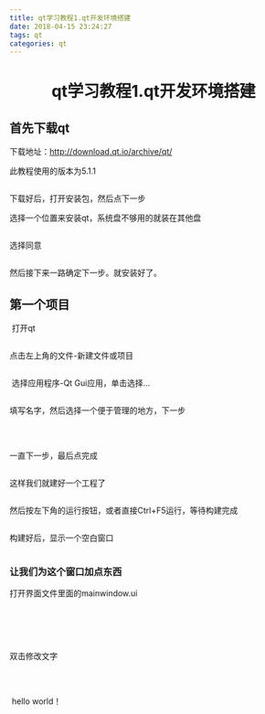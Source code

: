 ```yaml
---
title: qt学习教程1.qt开发环境搭建
date: 2018-04-15 23:24:27
tags: qt
categories: qt
---
```


<h1 style="text-align: center;">qt学习教程1.qt开发环境搭建</h1>
<h2>首先下载qt</h2>
<p>下载地址：<a href="http://download.qt.io/archive/qt/" target="_blank">http://download.qt.io/archive/qt/</a></p>
<p>此教程使用的版本为5.1.1</p>
<p><img src="https://github.com/1542254356/FigureBed/blob/master/qt/qt%E5%AD%A6%E4%B9%A0%E6%95%99%E7%A8%8B1.qt%E5%BC%80%E5%8F%91%E7%8E%AF%E5%A2%83%E6%90%AD%E5%BB%BA/1xz.png?raw=true" alt="" /></p>
<p>下载好后，打开安装包，然后点下一步</p>
<p>选择一个位置来安装qt，系统盘不够用的就装在其他盘</p>
<p><img src="https://github.com/1542254356/FigureBed/blob/master/qt/qt%E5%AD%A6%E4%B9%A0%E6%95%99%E7%A8%8B1.qt%E5%BC%80%E5%8F%91%E7%8E%AF%E5%A2%83%E6%90%AD%E5%BB%BA/2kshanzh.png?raw=true" alt="" /></p>
<p>选择同意</p>
<p><img src="https://github.com/1542254356/FigureBed/blob/master/qt/qt%E5%AD%A6%E4%B9%A0%E6%95%99%E7%A8%8B1.qt%E5%BC%80%E5%8F%91%E7%8E%AF%E5%A2%83%E6%90%AD%E5%BB%BA/3ty.png?raw=true" alt="" /></p>
<p>然后接下来一路确定下一步。就安装好了。</p>
<h2>第一个项目</h2>
<p>&nbsp;打开qt</p>
<p><img src="https://github.com/1542254356/FigureBed/blob/master/qt/qt%E5%AD%A6%E4%B9%A0%E6%95%99%E7%A8%8B1.qt%E5%BC%80%E5%8F%91%E7%8E%AF%E5%A2%83%E6%90%AD%E5%BB%BA/4dk.png?raw=true" alt="" /></p>
<p>点击左上角的文件-新建文件或项目</p>
<p><img src="https://github.com/1542254356/FigureBed/blob/master/qt/qt%E5%AD%A6%E4%B9%A0%E6%95%99%E7%A8%8B1.qt%E5%BC%80%E5%8F%91%E7%8E%AF%E5%A2%83%E6%90%AD%E5%BB%BA/5newProject.png?raw=true" alt="" /></p>
<p>&nbsp;选择应用程序-Qt Gui应用，单击选择...</p>
<p><img src="https://github.com/1542254356/FigureBed/blob/master/qt/qt%E5%AD%A6%E4%B9%A0%E6%95%99%E7%A8%8B1.qt%E5%BC%80%E5%8F%91%E7%8E%AF%E5%A2%83%E6%90%AD%E5%BB%BA/6selectQtGui.png?raw=true" alt="" /></p>
<p>填写名字，然后选择一个便于管理的地方，下一步</p>
<p><img src="https://github.com/1542254356/FigureBed/blob/master/qt/qt%E5%AD%A6%E4%B9%A0%E6%95%99%E7%A8%8B1.qt%E5%BC%80%E5%8F%91%E7%8E%AF%E5%A2%83%E6%90%AD%E5%BB%BA/7inputName.png?raw=true" alt="" /></p>
<p>&nbsp;</p>
<p>一直下一步，最后点完成</p>
<p><img src="https://github.com/1542254356/FigureBed/blob/master/qt/qt%E5%AD%A6%E4%B9%A0%E6%95%99%E7%A8%8B1.qt%E5%BC%80%E5%8F%91%E7%8E%AF%E5%A2%83%E6%90%AD%E5%BB%BA/8complete.png?raw=true" alt="" /></p>
<p>这样我们就建好一个工程了</p>
<p><img src="https://github.com/1542254356/FigureBed/blob/master/qt/qt%E5%AD%A6%E4%B9%A0%E6%95%99%E7%A8%8B1.qt%E5%BC%80%E5%8F%91%E7%8E%AF%E5%A2%83%E6%90%AD%E5%BB%BA/9OK.png?raw=true" alt="" /></p>
<p>然后按左下角的运行按钮，或者直接Ctrl+F5运行，等待构建完成</p>
<p><img src="https://github.com/1542254356/FigureBed/blob/master/qt/qt%E5%AD%A6%E4%B9%A0%E6%95%99%E7%A8%8B1.qt%E5%BC%80%E5%8F%91%E7%8E%AF%E5%A2%83%E6%90%AD%E5%BB%BA/10run.png?raw=true" alt="" /></p>
<p>构建好后，显示一个空白窗口</p>
<p><img src="https://github.com/1542254356/FigureBed/blob/master/qt/qt%E5%AD%A6%E4%B9%A0%E6%95%99%E7%A8%8B1.qt%E5%BC%80%E5%8F%91%E7%8E%AF%E5%A2%83%E6%90%AD%E5%BB%BA/11xg.png?raw=true" alt="" /></p>
<h3>让我们为这个窗口加点东西</h3>
<p>打开界面文件里面的mainwindow.ui</p>
<p><img src="https://github.com/1542254356/FigureBed/blob/master/qt/qt%E5%AD%A6%E4%B9%A0%E6%95%99%E7%A8%8B1.qt%E5%BC%80%E5%8F%91%E7%8E%AF%E5%A2%83%E6%90%AD%E5%BB%BA/12add.png?raw=true" alt="" /></p>
<p>&nbsp;</p>
<p>&nbsp;<img src="https://github.com/1542254356/FigureBed/blob/master/qt/qt%E5%AD%A6%E4%B9%A0%E6%95%99%E7%A8%8B1.qt%E5%BC%80%E5%8F%91%E7%8E%AF%E5%A2%83%E6%90%AD%E5%BB%BA/13doubleClick.png?raw=true" alt="" /></p>
<p>双击修改文字</p>
<p><img src="https://github.com/1542254356/FigureBed/blob/master/qt/qt%E5%AD%A6%E4%B9%A0%E6%95%99%E7%A8%8B1.qt%E5%BC%80%E5%8F%91%E7%8E%AF%E5%A2%83%E6%90%AD%E5%BB%BA/14fixLable.png?raw=true" alt="" /></p>
<p>&nbsp;</p>
<p>&nbsp;hello world！</p>
<p>&nbsp;<img src="https://github.com/1542254356/FigureBed/blob/master/qt/qt%E5%AD%A6%E4%B9%A0%E6%95%99%E7%A8%8B1.qt%E5%BC%80%E5%8F%91%E7%8E%AF%E5%A2%83%E6%90%AD%E5%BB%BA/15helloWorld.png?raw=true" alt="" /></p>
<p>&nbsp;</p>
